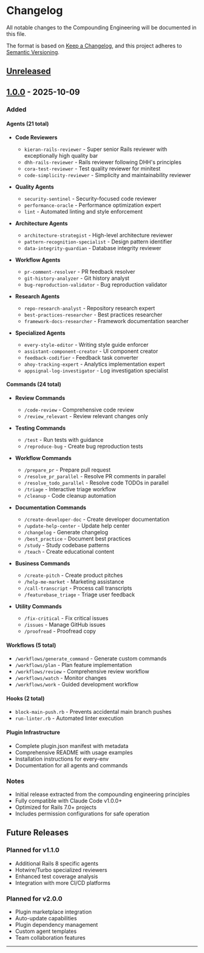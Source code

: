 # Changelog

All notable changes to the Compounding Engineering will be documented in this file.

The format is based on [Keep a Changelog](https://keepachangelog.com/en/1.0.0/),
and this project adheres to [Semantic Versioning](https://semver.org/spec/v2.0.0.html).

## [Unreleased]

## [1.0.0] - 2025-10-09

### Added

#### Agents (21 total)
- **Code Reviewers**
  - `kieran-rails-reviewer` - Super senior Rails reviewer with exceptionally high quality bar
  - `dhh-rails-reviewer` - Rails reviewer following DHH's principles
  - `cora-test-reviewer` - Test quality reviewer for minitest
  - `code-simplicity-reviewer` - Simplicity and maintainability reviewer

- **Quality Agents**
  - `security-sentinel` - Security-focused code reviewer
  - `performance-oracle` - Performance optimization expert
  - `lint` - Automated linting and style enforcement

- **Architecture Agents**
  - `architecture-strategist` - High-level architecture reviewer
  - `pattern-recognition-specialist` - Design pattern identifier
  - `data-integrity-guardian` - Database integrity reviewer

- **Workflow Agents**
  - `pr-comment-resolver` - PR feedback resolver
  - `git-history-analyzer` - Git history analyst
  - `bug-reproduction-validator` - Bug reproduction validator

- **Research Agents**
  - `repo-research-analyst` - Repository research expert
  - `best-practices-researcher` - Best practices researcher
  - `framework-docs-researcher` - Framework documentation searcher

- **Specialized Agents**
  - `every-style-editor` - Writing style guide enforcer
  - `assistant-component-creator` - UI component creator
  - `feedback-codifier` - Feedback task converter
  - `ahoy-tracking-expert` - Analytics implementation expert
  - `appsignal-log-investigator` - Log investigation specialist

#### Commands (24 total)
- **Review Commands**
  - `/code-review` - Comprehensive code review
  - `/review_relevant` - Review relevant changes only

- **Testing Commands**
  - `/test` - Run tests with guidance
  - `/reproduce-bug` - Create bug reproduction tests

- **Workflow Commands**
  - `/prepare_pr` - Prepare pull request
  - `/resolve_pr_parallel` - Resolve PR comments in parallel
  - `/resolve_todo_parallel` - Resolve code TODOs in parallel
  - `/triage` - Interactive triage workflow
  - `/cleanup` - Code cleanup automation

- **Documentation Commands**
  - `/create-developer-doc` - Create developer documentation
  - `/update-help-center` - Update help center
  - `/changelog` - Generate changelog
  - `/best_practice` - Document best practices
  - `/study` - Study codebase patterns
  - `/teach` - Create educational content

- **Business Commands**
  - `/create-pitch` - Create product pitches
  - `/help-me-market` - Marketing assistance
  - `/call-transcript` - Process call transcripts
  - `/featurebase_triage` - Triage user feedback

- **Utility Commands**
  - `/fix-critical` - Fix critical issues
  - `/issues` - Manage GitHub issues
  - `/proofread` - Proofread copy

#### Workflows (5 total)
- `/workflows/generate_command` - Generate custom commands
- `/workflows/plan` - Plan feature implementation
- `/workflows/review` - Comprehensive review workflow
- `/workflows/watch` - Monitor changes
- `/workflows/work` - Guided development workflow

#### Hooks (2 total)
- `block-main-push.rb` - Prevents accidental main branch pushes
- `run-linter.rb` - Automated linter execution

#### Plugin Infrastructure
- Complete plugin.json manifest with metadata
- Comprehensive README with usage examples
- Installation instructions for every-env
- Documentation for all agents and commands

### Notes
- Initial release extracted from the compounding engineering principles
- Fully compatible with Claude Code v1.0.0+
- Optimized for Rails 7.0+ projects
- Includes permission configurations for safe operation

## Future Releases

### Planned for v1.1.0
- Additional Rails 8 specific agents
- Hotwire/Turbo specialized reviewers
- Enhanced test coverage analysis
- Integration with more CI/CD platforms

### Planned for v2.0.0
- Plugin marketplace integration
- Auto-update capabilities
- Plugin dependency management
- Custom agent templates
- Team collaboration features

---

[Unreleased]: https://github.com/EveryInc/compounding-engineering/compare/v1.0.0...HEAD
[1.0.0]: https://github.com/EveryInc/compounding-engineering/releases/tag/v1.0.0
